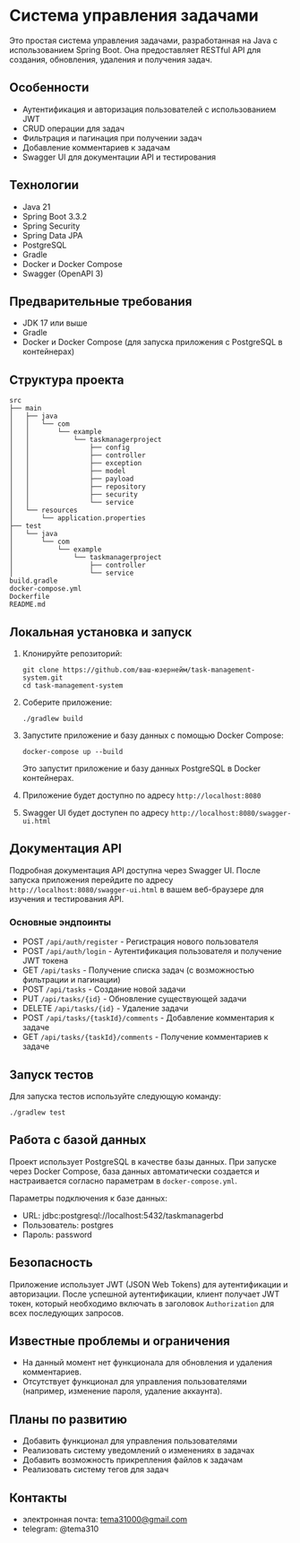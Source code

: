 # Система управления задачами

Это простая система управления задачами, разработанная на Java с использованием Spring Boot. Она предоставляет RESTful API для создания, обновления, удаления и получения задач.

## Особенности

- Аутентификация и авторизация пользователей с использованием JWT
- CRUD операции для задач
- Фильтрация и пагинация при получении задач
- Добавление комментариев к задачам
- Swagger UI для документации API и тестирования

## Технологии

- Java 21
- Spring Boot 3.3.2
- Spring Security
- Spring Data JPA
- PostgreSQL
- Gradle
- Docker и Docker Compose
- Swagger (OpenAPI 3)

## Предварительные требования

- JDK 17 или выше
- Gradle
- Docker и Docker Compose (для запуска приложения с PostgreSQL в контейнерах)

## Структура проекта

```
src
├── main
│   ├── java
│   │   └── com
│   │       └── example
│   │           └── taskmanagerproject
│   │               ├── config
│   │               ├── controller
│   │               ├── exception
│   │               ├── model
│   │               ├── payload
│   │               ├── repository
│   │               ├── security
│   │               └── service
│   └── resources
│       └── application.properties
├── test
│   └── java
│       └── com
│           └── example
│               └── taskmanagerproject
│                   ├── controller
│                   └── service
build.gradle
docker-compose.yml
Dockerfile
README.md
```

## Локальная установка и запуск

1. Клонируйте репозиторий:
   ```
   git clone https://github.com/ваш-юзернейм/task-management-system.git
   cd task-management-system
   ```

2. Соберите приложение:
   ```
   ./gradlew build
   ```

3. Запустите приложение и базу данных с помощью Docker Compose:
   ```
   docker-compose up --build
   ```

   Это запустит приложение и базу данных PostgreSQL в Docker контейнерах.

4. Приложение будет доступно по адресу `http://localhost:8080`

5. Swagger UI будет доступен по адресу `http://localhost:8080/swagger-ui.html`

## Документация API

Подробная документация API доступна через Swagger UI. После запуска приложения перейдите по адресу `http://localhost:8080/swagger-ui.html` в вашем веб-браузере для изучения и тестирования API.

### Основные эндпоинты

- POST `/api/auth/register` - Регистрация нового пользователя
- POST `/api/auth/login` - Аутентификация пользователя и получение JWT токена
- GET `/api/tasks` - Получение списка задач (с возможностью фильтрации и пагинации)
- POST `/api/tasks` - Создание новой задачи
- PUT `/api/tasks/{id}` - Обновление существующей задачи
- DELETE `/api/tasks/{id}` - Удаление задачи
- POST `/api/tasks/{taskId}/comments` - Добавление комментария к задаче
- GET `/api/tasks/{taskId}/comments` - Получение комментариев к задаче

## Запуск тестов

Для запуска тестов используйте следующую команду:

```
./gradlew test
```

## Работа с базой данных

Проект использует PostgreSQL в качестве базы данных. При запуске через Docker Compose, база данных автоматически создается и настраивается согласно параметрам в `docker-compose.yml`.

Параметры подключения к базе данных:
- URL: jdbc:postgresql://localhost:5432/taskmanagerbd
- Пользователь: postgres
- Пароль: password

## Безопасность

Приложение использует JWT (JSON Web Tokens) для аутентификации и авторизации. После успешной аутентификации, клиент получает JWT токен, который необходимо включать в заголовок `Authorization` для всех последующих запросов.

## Известные проблемы и ограничения

- На данный момент нет функционала для обновления и удаления комментариев.
- Отсутствует функционал для управления пользователями (например, изменение пароля, удаление аккаунта).

## Планы по развитию

- Добавить функционал для управления пользователями
- Реализовать систему уведомлений о изменениях в задачах
- Добавить возможность прикрепления файлов к задачам
- Реализовать систему тегов для задач

## Контакты

- электронная почта: tema31000@gmail.com
- telegram: @tema310